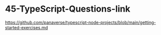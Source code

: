 # 45-TypeScript-Questions-link
https://github.com/panaverse/typescript-node-projects/blob/main/getting-started-exercises.md 
